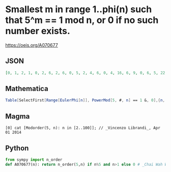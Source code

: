 # Smallest m in range 1\.\.phi\(n\) such that 5^m \=\= 1 mod n, or 0 if no such number exists\.
https://oeis.org/A070677
## JSON
```JSON
[0, 1, 2, 1, 0, 2, 6, 2, 6, 0, 5, 2, 4, 6, 0, 4, 16, 6, 9, 0, 6, 5, 22, 2, 0, 4, 18, 6, 14, 0, 3, 8, 10, 16, 0, 6, 36, 9, 4, 0, 20, 6, 42, 5, 0, 22, 46, 4, 42, 0, 16, 4, 52, 18, 0, 6, 18, 14, 29, 0, 30, 3, 6, 16, 0, 10, 22, 16, 22, 0, 5, 6, 72, 36, 0, 9, 30, 4, 39, 0]
```
## Mathematica
```Mathematica
Table[SelectFirst[Range[EulerPhi[n]], PowerMod[5, #, n] == 1 &, 0],{n, 80}] (* _Paul F. Marrero Romero_, Oct 04 2024 *)
```
## Magma
```Magma
[0] cat [Modorder(5, n): n in [2..100]]; // _Vincenzo Librandi_, Apr 01 2014
```
## Python
```Python
from sympy import n_order
def A070677(n): return n_order(5,n) if n%5 and n>1 else 0 # _Chai Wah Wu_, Feb 23 2023
```
